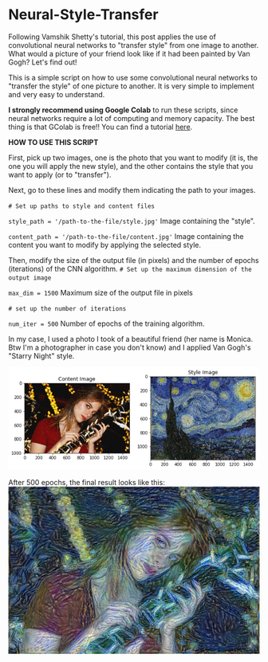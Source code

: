 # Neural-Style-Transfer
Following Vamshik Shetty's tutorial, this post applies the use of convolutional neural networks to "transfer style" from one image to another. What would a picture of your friend look like if it had been painted by Van Gogh? Let's find out!

This is a simple script on how to use some convolutional neural networks to "transfer the style" of one picture to another. It is very simple to implement and very easy to understand.

**I strongly recommend using Google Colab** to run these scripts, since neural networks require a lot of computing and memory capacity. The best thing is that GColab is free!! You can find a tutorial [here](https://medium.com/deep-learning-turkey/google-colab-free-gpu-tutorial-e113627b9f5d).

**HOW TO USE THIS SCRIPT**

First, pick up two images, one is the photo that you want to modify (it is, the one you will apply the new style), and the other contains the style that you want to apply (or to "transfer").

Next, go to these lines and modify them indicating the path to your images.

`# Set up paths to style and content files`

`style_path = '/path-to-the-file/style.jpg'` Image containing the "style".

`content_path = '/path-to-the-file/content.jpg'` Image containing the content you want to modify by applying the selected style.

Then, modify the size of the output file (in pixels) and the number of epochs (iterations) of the CNN algorithm.
`# Set up the maximum dimension of the output image`

`max_dim = 1500` Maximum size of the output file in pixels

`# set up the number of iterations`

`num_iter = 500` Number of epochs of the training algorithm.

In my case, I used a photo I took of a beautiful friend (her name is Monica. Btw I'm a photographer in case you don't know) and I applied Van Gogh's "Starry Night" style.

![alt text](https://github.com/joanfmendo/Neural-Style-Transfer/blob/master/example.png)

After 500 epochs, the final result looks like this:
![alt text](https://github.com/joanfmendo/Neural-Style-Transfer/blob/master/output.png)
